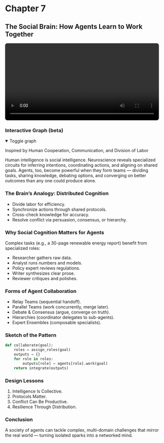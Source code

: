 # Chapter 7

## The Social Brain: How Agents Learn to Work Together

<div style="margin: 1rem 0;">
  <video controls playsinline preload="metadata" style="width:100%;max-width:960px;border-radius:8px;background:#000;">
    <source src="The_Social_Brain.mp4" type="video/mp4">
    Your browser does not support the video tag. You can
    <a href="The_Social_Brain.mp4">download the MP4</a>.
  </video>
</div>

<!-- mindmap:start (remove this whole block to disable) -->

### Interactive Graph (beta)

<details open>
  <summary>Toggle graph</summary>

  <div class="dag-mindmap" id="dag-ch7"></div>
  <script type="application/json" id="dag-ch7-data">
  {
    "name": "The Social Brain",
    "children": [
      {"name": "Distributed Cognition", "children": [
        {"name": "Divide labor for efficiency"},
        {"name": "Synchronize actions via protocols"},
        {"name": "Cross‑check knowledge for accuracy"},
        {"name": "Resolve conflict (debate/consensus)"}
      ]},
      {"name": "Why It Matters", "children": [
        {"name": "Complex tasks need specialists"},
        {"name": "Emergent intelligence from interaction"}
      ]},
      {"name": "Forms of Collaboration", "children": [
        {"name": "Relay (sequential)"},
        {"name": "Parallel teams"},
        {"name": "Debate & consensus"},
        {"name": "Hierarchies (coordinator)"},
        {"name": "Expert ensembles"}
      ]},
      {"name": "Sketch", "children": [
        {"name": "assign_roles → work → integrate"}
      ]},
      {"name": "Design Lessons", "children": [
        {"name": "Intelligence is collective"},
        {"name": "Protocols matter"},
        {"name": "Conflict can be productive"},
        {"name": "Resilience through distribution"}
      ]},
      {"name": "Conclusion", "children": [
        {"name": "From isolated sparks to networked mind"}
      ]}
    ]
  }
  </script>

</details>

<!-- mindmap:end -->

Inspired by Human Cooperation, Communication, and Division of Labor

Human intelligence is social intelligence. Neuroscience reveals specialized circuits for inferring intentions, coordinating actions, and aligning on shared goals. Agents, too, become powerful when they form teams — dividing tasks, sharing knowledge, debating options, and converging on better outcomes than any one could produce alone.

### The Brain’s Analogy: Distributed Cognition

- Divide labor for efficiency.
- Synchronize actions through shared protocols.
- Cross-check knowledge for accuracy.
- Resolve conflict via persuasion, consensus, or hierarchy.

### Why Social Cognition Matters for Agents

Complex tasks (e.g., a 30-page renewable energy report) benefit from specialized roles:

- Researcher gathers raw data.
- Analyst runs numbers and models.
- Policy expert reviews regulations.
- Writer synthesizes clear prose.
- Reviewer critiques and polishes.

### Forms of Agent Collaboration

- Relay Teams (sequential handoff).
- Parallel Teams (work concurrently, merge later).
- Debate & Consensus (argue, converge on truth).
- Hierarchies (coordinator delegates to sub-agents).
- Expert Ensembles (composable specialists).

### Sketch of the Pattern

```python
def collaborate(goal):
    roles = assign_roles(goal)
    outputs = {}
    for role in roles:
        outputs[role] = agents[role].work(goal)
    return integrate(outputs)
```

### Design Lessons

1. Intelligence Is Collective.
2. Protocols Matter.
3. Conflict Can Be Productive.
4. Resilience Through Distribution.

### Conclusion

A society of agents can tackle complex, multi-domain challenges that mirror the real world — turning isolated sparks into a networked mind.
